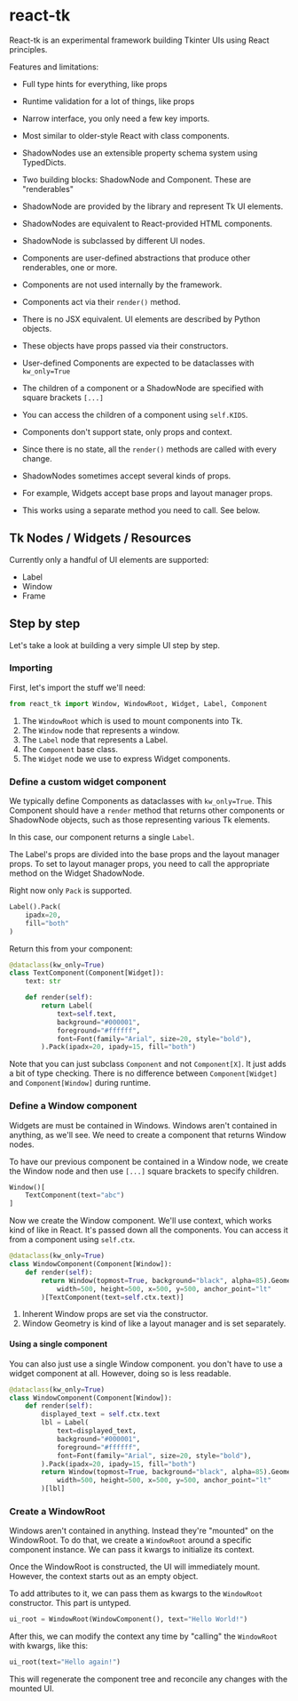 # react-tk

React-tk is an experimental framework building Tkinter UIs using React principles.

Features and limitations:

- Full type hints for everything, like props
- Runtime validation for a lot of things, like props
- Narrow interface, you only need a few key imports.
- Most similar to older-style React with class components.
- ShadowNodes use an extensible property schema system using TypedDicts.

- Two building blocks: ShadowNode and Component. These are "renderables"
- ShadowNode are provided by the library and represent Tk UI elements.
- ShadowNodes are equivalent to React-provided HTML components.
- ShadowNode is subclassed by different UI nodes.
- Components are user-defined abstractions that produce other renderables, one or more.
- Components are not used internally by the framework.
- Components act via their `render()` method.

- There is no JSX equivalent. UI elements are described by Python objects.
- These objects have props passed via their constructors.
- User-defined Components are expected to be dataclasses with `kw_only=True`
- The children of a component or a ShadowNode are specified with square brackets `[...]`
- You can access the children of a component using `self.KIDS`.

- Components don't support state, only props and context.
- Since there is no state, all the `render()` methods are called with every change.

- ShadowNodes sometimes accept several kinds of props.
- For example, Widgets accept base props and layout manager props.
- This works using a separate method you need to call. See below.

## Tk Nodes / Widgets / Resources

Currently only a handful of UI elements are supported:

- Label
- Window
- Frame

## Step by step

Let's take a look at building a very simple UI step by step.

### Importing

First, let's import the stuff we'll need:

```python
from react_tk import Window, WindowRoot, Widget, Label, Component
```

1. The `WindowRoot` which is used to mount components into Tk.
2. The `Window` node that represents a window.
3. The `Label` node that represents a Label.
4. The `Component` base class.
5. The `Widget` node we use to express Widget components.

### Define a custom widget component

We typically define Components as dataclasses with `kw_only=True`. This Component should have a `render` method that returns other components or ShadowNode objects, such as those representing various Tk elements.

In this case, our component returns a single `Label`.

The Label's props are divided into the base props and the layout manager props. To set to layout manager props, you need to call the appropriate method on the Widget ShadowNode.

Right now only `Pack` is supported.

```python
Label().Pack(
    ipadx=20,
    fill="both"
)
```

Return this from your component:

```python
@dataclass(kw_only=True)
class TextComponent(Component[Widget]):
    text: str

    def render(self):
        return Label(
            text=self.text,
            background="#000001",
            foreground="#ffffff",
            font=Font(family="Arial", size=20, style="bold"),
        ).Pack(ipadx=20, ipady=15, fill="both")
```

Note that you can just subclass `Component` and not `Component[X]`. It just adds a bit of type checking. There is no difference between `Component[Widget]` and `Component[Window]` during runtime.

### Define a Window component

Widgets are must be contained in Windows. Windows aren't contained in anything, as we'll see. We need to create a component that returns Window nodes.

To have our previous component be contained in a Window node, we create the Window node and then use `[...]` square brackets to specify children.

```py
Window()[
    TextComponent(text="abc")
]
```

Now we create the Window component. We'll use context, which works kind of like in React. It's passed down all the components. You can access it from a component using `self.ctx`.

```py
@dataclass(kw_only=True)
class WindowComponent(Component[Window]):
    def render(self):
        return Window(topmost=True, background="black", alpha=85).Geometry(
            width=500, height=500, x=500, y=500, anchor_point="lt"
        )[TextComponent(text=self.ctx.text)]
```

1. Inherent Window props are set via the constructor.
2. Window Geometry is kind of like a layout manager and is set separately.

#### Using a single component

You can also just use a single Window component. you don't have to use a widget component at all. However, doing so is less readable.

```py
@dataclass(kw_only=True)
class WindowComponent(Component[Window]):
    def render(self):
        displayed_text = self.ctx.text
        lbl = Label(
            text=displayed_text,
            background="#000001",
            foreground="#ffffff",
            font=Font(family="Arial", size=20, style="bold"),
        ).Pack(ipadx=20, ipady=15, fill="both")
        return Window(topmost=True, background="black", alpha=85).Geometry(
            width=500, height=500, x=500, y=500, anchor_point="lt"
        )[lbl]
```

### Create a WindowRoot

Windows aren't contained in anything. Instead they're "mounted" on the WindowRoot. To do that, we create a `WindowRoot` around a specific component instance. We can pass it kwargs to initialize its context.

Once the WindowRoot is constructed, the UI will immediately mount. However, the context starts out as an empty object.

To add attributes to it, we can pass them as kwargs to the `WindowRoot` constructor. This part is untyped.

```py
ui_root = WindowRoot(WindowComponent(), text="Hello World!")
```

After this, we can modify the context any time by "calling" the `WindowRoot` with kwargs, like this:

```py
ui_root(text="Hello again!")
```

This will regenerate the component tree and reconcile any changes with the mounted UI.
